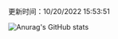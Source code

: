 
  更新时间：10/20/2022 15:53:51
	
  ![Anurag's GitHub stats](https://github-readme-stats.vercel.app/api?username=chendj89&theme=gruvbox&show_icons=true)